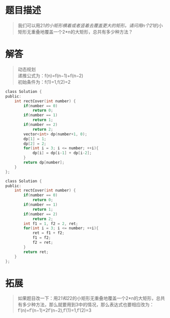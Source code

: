 # 题目描述   
> 我们可以用2*1的小矩形横着或者竖着去覆盖更大的矩形。请问用n个2*1的小矩形无重叠地覆盖一个2*n的大矩形，总共有多少种方法？

# 解答

> 动态规划   
> 递推公式为：f(n)=f(n−1)+f(n−2)   
> 初始条件为：f(1)=1,f(2)=2   

```c
class Solution {
public:
    int rectCover(int number) {
        if(number == 0)
            return 0;
        if(number == 1)
            return 1;
        if(number == 2)
            return 2;
        vector<int> dp(number+1, 0);
        dp[1] = 1;
        dp[2] = 2;
        for(int i = 3; i <= number; ++i){
            dp[i] = dp[i-1] + dp[i-2];
        }
        return dp[number];
    }
};
```

```c
class Solution {
public:
    int rectCover(int number) {
        if(number == 0)
            return 0;
        if(number == 1)
            return 1;
        if(number == 2)
            return 2;
        int f1 = 1, f2 = 2, ret;
        for(int i = 3; i <= number; ++i){
            ret = f1 + f2;
            f1 = f2;
            f2 = ret;
        }
        return ret;
    }
};
```

# 拓展

> 如果题目改一下：用2*1和2*2的小矩形无重叠地覆盖一个2*n的大矩形，总共有多少种方法，那么就要用到3中的情况，那么表达式也要相应改为：   
> f′(n)=f′(n−1)+2f′(n−2),f′(1)=1,f′(2)=3
